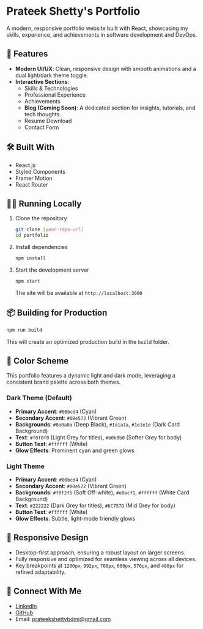 # Prateek Shetty's Portfolio

A modern, responsive portfolio website built with React, showcasing my skills, experience, and achievements in software development and DevOps.

## 🚀 Features

-   **Modern UI/UX**: Clean, responsive design with smooth animations and a dual light/dark theme toggle.
-   **Interactive Sections**:
    -   Skills & Technologies
    -   Professional Experience
    -   Achievements
    -   **Blog (Coming Soon)**: A dedicated section for insights, tutorials, and tech thoughts.
    -   Resume Download
    -   Contact Form

## 🛠️ Built With

-   React.js
-   Styled Components
-   Framer Motion
-   React Router

## 🏃‍♂️ Running Locally

1.  Clone the repository

    ```bash
    git clone [your-repo-url]
    cd portfolio
    ```

2.  Install dependencies

    ```bash
    npm install
    ```

3.  Start the development server

    ```bash
    npm start
    ```

    The site will be available at `http://localhost:3000`

## 📦 Building for Production

```bash
npm run build
````

This will create an optimized production build in the `build` folder.

## 🎨 Color Scheme

This portfolio features a dynamic light and dark mode, leveraging a consistent brand palette across both themes.

### Dark Theme (Default)

  - **Primary Accent**: `#00bcd4` (Cyan)
  - **Secondary Accent**: `#00e572` (Vibrant Green)
  - **Backgrounds**: `#0a0a0a` (Deep Black), `#1a1a1a`, `#1e1e1e` (Dark Card Background)
  - **Text**: `#f0f0f0` (Light Grey for titles), `#b0b0b0` (Softer Grey for body)
  - **Button Text**: `#ffffff` (White)
  - **Glow Effects**: Prominent cyan and green glows

### Light Theme

  - **Primary Accent**: `#00bcd4` (Cyan)
  - **Secondary Accent**: `#00e572` (Vibrant Green)
  - **Backgrounds**: `#f0f2f5` (Soft Off-white), `#e8ecf1`, `#ffffff` (White Card Background)
  - **Text**: `#222222` (Dark Grey for titles), `#6C757D` (Mid Grey for body)
  - **Button Text**: `#ffffff` (White)
  - **Glow Effects**: Subtle, light-mode friendly glows

## 📱 Responsive Design

  - Desktop-first approach, ensuring a robust layout on larger screens.
  - Fully responsive and optimized for seamless viewing across all devices.
  - Key breakpoints at `1200px`, `992px`, `768px`, `600px`, `576px`, and `480px` for refined adaptability.

## 🔗 Connect With Me

  - [LinkedIn](https://linkedin.com/in/prateek-shetty-7375031a6/)
  - [GitHub](https://github.com/prateeks007)
  - Email: prateekshettybdmi@gmail.com


```
